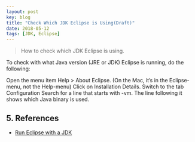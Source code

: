 ```yaml
---
layout: post
key: blog
title: "Check Which JDK Eclipse is Using(Draft)"
date: 2018-05-12
tags: [JDK, Eclipse]
---
```


> How to check which JDK Eclipse is using.

To check with what Java version (JRE or JDK) Eclipse is running, do the following:

Open the menu item Help > About Eclipse. (On the Mac, it’s in the Eclipse-menu, not the Help-menu)
Click on Installation Details.
Switch to the tab Configuration
Search for a line that starts with -vm. The line following it shows which Java binary is used.


## 5. References
* [Run Eclipse with a JDK](https://matsim.org/docs/devguide/eclipse/jdk)
